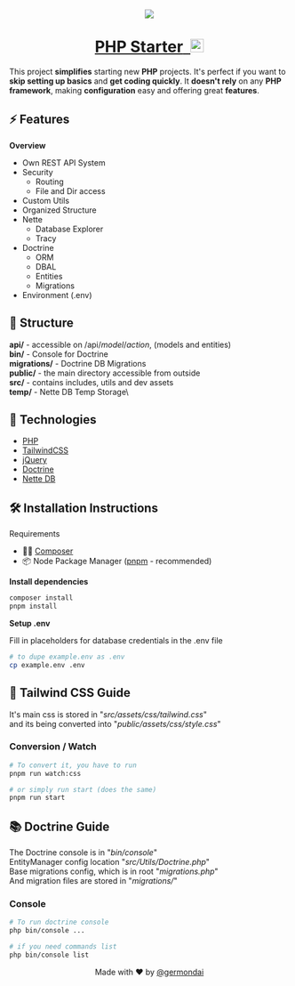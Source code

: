 <h1 align="center">
  <a href="https://germondai.rf.gd" target="_blank">
    <img align="center" src="https://skillicons.dev/icons?i=php,mysql,tailwind,jquery" /><br/><br/>
    <span>PHP Starter</span>&nbsp;
    <img src="public/assets/img/favicon.ico" alt="Rocket Icon" width="24"/>
  </a>
</h1>

This project **simplifies** starting new **PHP** projects. It's perfect if you want to **skip setting up basics** and **get coding quickly**. It **doesn't rely** on any **PHP framework**, making **configuration** easy and offering great **features**.

## ⚡️ Features

**Overview**

- Own REST API System
- Security
  - Routing
  - File and Dir access
- Custom Utils
- Organized Structure
- Nette
  - Database Explorer
  - Tracy
- Doctrine
  - ORM
  - DBAL
  - Entities
  - Migrations
- Environment (.env)

## 🧬 Structure

**api/** - accessible on /api/_model_/_action_, (models and entities)\
**bin/** - Console for Doctrine\
**migrations/** - Doctrine DB Migrations\
**public/** - the main directory accessible from outside\
**src/** - contains includes, utils and dev assets\
**temp/** - Nette DB Temp Storage\

## 🧠 Technologies

- <a href="https://www.php.net/" target="_blank">PHP</a>
- <a href="https://tailwindcss.com/" target="_blank">TailwindCSS</a>
- <a href="https://jquery.com/" target="_blank">jQuery</a>
- <a href="https://www.doctrine-project.org/" target="_blank">Doctrine</a>
- <a href="https://doc.nette.org/en/database" target="_blank">Nette DB</a>

## 🛠️ Installation Instructions

Requirements

- 👨‍💻 <a href="https://getcomposer.org/" target="_blank">Composer</a>
- 📦 Node Package Manager (<a href="https://pnpm.io/" target="_blank">pnpm</a> - recommended)

**Install dependencies**

```bash
composer install
pnpm install
```

**Setup .env**

Fill in placeholders for database credentials in the .env file

```bash
# to dupe example.env as .env
cp example.env .env
```

## 🎨 Tailwind CSS Guide

It's main css is stored in "_src/assets/css/tailwind.css_"\
and its being converted into "_public/assets/css/style.css_"

### Conversion / Watch

```bash
# To convert it, you have to run
pnpm run watch:css

# or simply run start (does the same)
pnpm run start
```

## 📚 Doctrine Guide

The Doctrine console is in "_bin/console_"\
EntityManager config location "_src/Utils/Doctrine.php_"\
Base migrations config, which is in root "_migrations.php_"\
And migration files are stored in "_migrations/_"

### Console

```bash
# To run doctrine console
php bin/console ...

# if you need commands list
php bin/console list
```

<p align="center">
    <span>Made with ❤️ by</span>
    <a href="https://github.com/germondai" target="_blank">@germondai</a>
</p>
